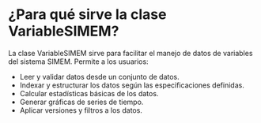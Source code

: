 # ¿Para qué sirve la clase VariableSIMEM?

La clase VariableSIMEM sirve para facilitar el manejo de datos de variables del sistema SIMEM. Permite a los usuarios:

- Leer y validar datos desde un conjunto de datos.
- Indexar y estructurar los datos según las especificaciones definidas.
- Calcular estadísticas básicas de los datos.
- Generar gráficas de series de tiempo.
- Aplicar versiones y filtros a los datos.
